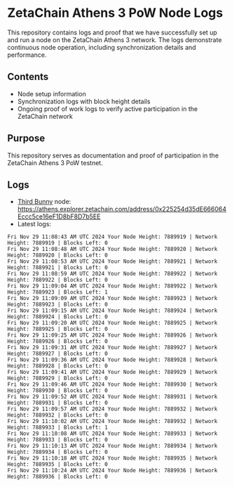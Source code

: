 # ZetaChain Athens 3 PoW Node Logs
This repository contains logs and proof that we have successfully set up and run a node on the ZetaChain Athens 3 network. The logs demonstrate continuous node operation, including synchronization details and performance.

## Contents
- Node setup information
- Synchronization logs with block height details
- Ongoing proof of work logs to verify active participation in the ZetaChain network

## Purpose
This repository serves as documentation and proof of participation in the ZetaChain Athens 3 PoW testnet.

## Logs

- [Third Bunny](https://thirdbunny.xyz/) node: https://athens.explorer.zetachain.com/address/0x225254d35dE666064Eccc5ce16eF1D8bF8D7b5EE
- Latest logs:
```
Fri Nov 29 11:08:43 AM UTC 2024 Your Node Height: 7889919 | Network Height: 7889919 | Blocks Left: 0
Fri Nov 29 11:08:48 AM UTC 2024 Your Node Height: 7889920 | Network Height: 7889920 | Blocks Left: 0
Fri Nov 29 11:08:53 AM UTC 2024 Your Node Height: 7889921 | Network Height: 7889921 | Blocks Left: 0
Fri Nov 29 11:08:59 AM UTC 2024 Your Node Height: 7889922 | Network Height: 7889922 | Blocks Left: 0
Fri Nov 29 11:09:04 AM UTC 2024 Your Node Height: 7889922 | Network Height: 7889923 | Blocks Left: 1
Fri Nov 29 11:09:09 AM UTC 2024 Your Node Height: 7889923 | Network Height: 7889923 | Blocks Left: 0
Fri Nov 29 11:09:15 AM UTC 2024 Your Node Height: 7889924 | Network Height: 7889924 | Blocks Left: 0
Fri Nov 29 11:09:20 AM UTC 2024 Your Node Height: 7889925 | Network Height: 7889925 | Blocks Left: 0
Fri Nov 29 11:09:25 AM UTC 2024 Your Node Height: 7889926 | Network Height: 7889926 | Blocks Left: 0
Fri Nov 29 11:09:31 AM UTC 2024 Your Node Height: 7889927 | Network Height: 7889927 | Blocks Left: 0
Fri Nov 29 11:09:36 AM UTC 2024 Your Node Height: 7889928 | Network Height: 7889928 | Blocks Left: 0
Fri Nov 29 11:09:41 AM UTC 2024 Your Node Height: 7889929 | Network Height: 7889929 | Blocks Left: 0
Fri Nov 29 11:09:46 AM UTC 2024 Your Node Height: 7889930 | Network Height: 7889930 | Blocks Left: 0
Fri Nov 29 11:09:52 AM UTC 2024 Your Node Height: 7889931 | Network Height: 7889931 | Blocks Left: 0
Fri Nov 29 11:09:57 AM UTC 2024 Your Node Height: 7889932 | Network Height: 7889932 | Blocks Left: 0
Fri Nov 29 11:10:02 AM UTC 2024 Your Node Height: 7889932 | Network Height: 7889933 | Blocks Left: 1
Fri Nov 29 11:10:08 AM UTC 2024 Your Node Height: 7889933 | Network Height: 7889933 | Blocks Left: 0
Fri Nov 29 11:10:13 AM UTC 2024 Your Node Height: 7889934 | Network Height: 7889934 | Blocks Left: 0
Fri Nov 29 11:10:18 AM UTC 2024 Your Node Height: 7889935 | Network Height: 7889935 | Blocks Left: 0
Fri Nov 29 11:10:24 AM UTC 2024 Your Node Height: 7889936 | Network Height: 7889936 | Blocks Left: 0
```
